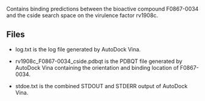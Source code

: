 Contains binding predictions between the bioactive compound F0867-0034 and the cside search space on the virulence factor rv1908c.

## Files

- log.txt is the log file generated by AutoDock Vina.

- rv1908c_F0867-0034_cside.pdbqt is the PDBQT file generated by AutoDock Vina containing the orientation and binding location of F0867-0034.

- stdoe.txt is the combined STDOUT and STDERR output of AutoDock Vina.

